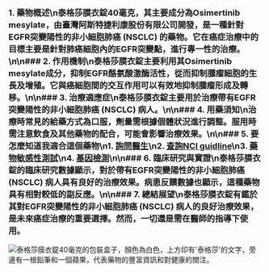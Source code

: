 ### 1. 藥物概述\n泰格莎膜衣錠40毫克，其主要成分為Osimertinib mesylate，由臺灣阿斯特捷利康股份有限公司開發，是一種針對EGFR突變陽性的非小細胞肺癌 (NSCLC) 的藥物。它在癌症治療中的目標主要是針對肺癌細胞內的EGFR突變點，進行專一性的治療。\n\n### 2. 作用機制\n泰格莎膜衣錠主要利用其Osimertinib mesylate成分，抑制EGFR酪氨酸激酶活性，從而抑制腫瘤細胞的生長及增殖。它與癌細胞間的交互作用可以有效地抑制腫瘤形成及轉移。\n\n### 3. 治療適應症\n泰格莎膜衣錠主要用於治療帶有EGFR突變陽性的非小細胞肺癌 (NSCLC) 病人。\n\n### 4. 用藥須知\n治療時常見的給藥方式為口服，劑量需根據個體狀況進行調整。服用時需注意飲食及其他藥物的配合，可能會影響治療效果。\n\n### 5. 要怎麼知道我適合這個藥物\n1. [詢問醫生](./text/1-1.html)\n2. [查詢NCI guidline](./text/1-2.html)\n3. [藥物敏感性測試](./text/1-3.html)\n4. [基因檢測](./text/1-4.html)\n\n### 6. 臨床研究與實證\n泰格莎膜衣錠的臨床研究數據顯示，對於帶有EGFR突變陽性的非小細胞肺癌 (NSCLC) 病人具有良好的治療效果。病患反饋數據也顯示，這種藥物具有相對較低的副反應。\n\n### 7. 總結展望\n泰格莎膜衣錠有鑑於其對EGFR突變陽性的非小細胞肺癌 (NSCLC) 病人的良好治療效果，是未來癌症治療的重要選擇。然而，一切還是需在醫師的指導下使用。

![泰格莎膜衣錠40毫克的包裝盒子，顏色為白色，上方印有'泰格莎'的文字，旁邊有一根鉛筆和一個蘋果，代表藥物的豐富資訊和對健康的關注。](https://i.imgur.com/idkXnh8.jpeg)